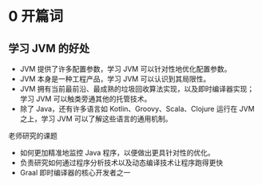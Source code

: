 # 0 开篇词
## 学习 JVM 的好处

* JVM 提供了许多配置参数，学习 JVM 可以针对性地优化配置参数。
* JVM 本身是一种工程产品，学习 JVM 可以认识到其局限性。
* JVM 拥有当前最前沿、最成熟的垃圾回收算法实现，以及即时编译器实现；学习 JVM 可以触类旁通其他的托管技术。
* 除了 Java，还有许多语言如 Kotlin、Groovy、Scala、Clojure 运行在 JVM 之上，学习 JVM 可以了解这些语言的通用机制。

老师研究的课题

* 如何更加精准地监控 Java 程序，以便做出更具针对性的优化。
* 负责研究如何通过程序分析技术以及动态编译技术让程序跑得更快
* Graal 即时编译器的核心开发者之一
